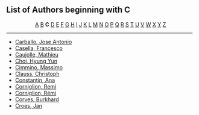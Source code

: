 <h2>List of Authors beginning with C</h2>
<p style="text-align:center"><a href="authors_A.html">A</a>&nbsp;<a href="authors_B.html">B</a>&nbsp;<b>C</b>&nbsp;<a href="authors_D.html">D</a>&nbsp;<a href="authors_E.html">E</a>&nbsp;<a href="authors_F.html">F</a>&nbsp;<a href="authors_G.html">G</a>&nbsp;<a href="authors_H.html">H</a>&nbsp;<a href="authors_I.html">I</a>&nbsp;<a href="authors_J.html">J</a>&nbsp;<a href="authors_K.html">K</a>&nbsp;<a href="authors_L.html">L</a>&nbsp;<a href="authors_M.html">M</a>&nbsp;<a href="authors_N.html">N</a>&nbsp;<a href="authors_O.html">O</a>&nbsp;<a href="authors_P.html">P</a>&nbsp;<a href="authors_Q.html">Q</a>&nbsp;<a href="authors_R.html">R</a>&nbsp;<a href="authors_S.html">S</a>&nbsp;<a href="authors_T.html">T</a>&nbsp;<a href="authors_U.html">U</a>&nbsp;<a href="authors_V.html">V</a>&nbsp;<a href="authors_W.html">W</a>&nbsp;<a href="authors_X.html">X</a>&nbsp;<a href="authors_Y.html">Y</a>&nbsp;<a href="authors_Z.html">Z</a>&nbsp;</p>
<hr width="98%" />
<ul class="authors_list">
<li><a href="author_40.html">Carballo, Jose Antonio</a></li><li><a href="author_41.html">Casella, Francesco</a></li><li><a href="author_42.html">Caujolle, Mathieu</a></li><li><a href="author_43.html">Choi, Hyung Yun</a></li><li><a href="author_44.html">Cimmino, Massimo</a></li><li><a href="author_45.html">Clauss, Christoph</a></li><li><a href="author_46.html">Constantin, Ana</a></li><li><a href="author_47.html">Corniglion, Remi</a></li><li><a href="author_48.html">Corniglion, Rémi</a></li><li><a href="author_49.html">Corves, Burkhard</a></li><li><a href="author_50.html">Croes, Jan</a></li></ul>